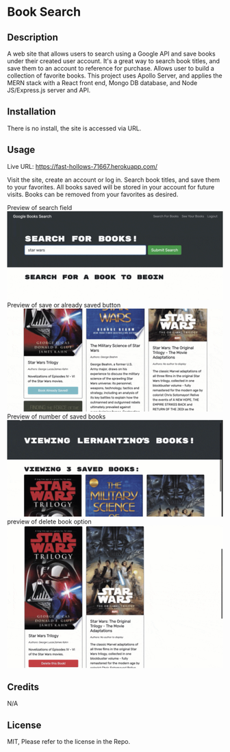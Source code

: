# Book Search

## Description

A web site that allows users to search using a Google API and save books under their created user account. It's a great way to search book titles, and save them to an account to reference for purchase. Allows user to build a collection of favorite books. This project uses Apollo Server, and applies the MERN stack with a React front end, Mongo DB database, and Node JS/Express.js server and API.

## Installation

There is no install, the site is accessed via URL.

## Usage

Live URL: https://fast-hollows-71667.herokuapp.com/

Visit the site, create an account or log in. Search book titles, and save them to your favorites. All books saved will be stored in your account for future visits. Books can be removed from your favorites as desired.

Preview of search field
![site working preview](./Assets/ss-001.png)
Preview of save or already saved button
![site working preview](./Assets/ss-002.png)
Preview of number of saved books
![site working preview](./Assets/ss-003.png)
preview of delete book option
![site working preview](./Assets/ss-004.png)

## Credits

N/A

## License

MIT, Please refer to the license in the Repo.

